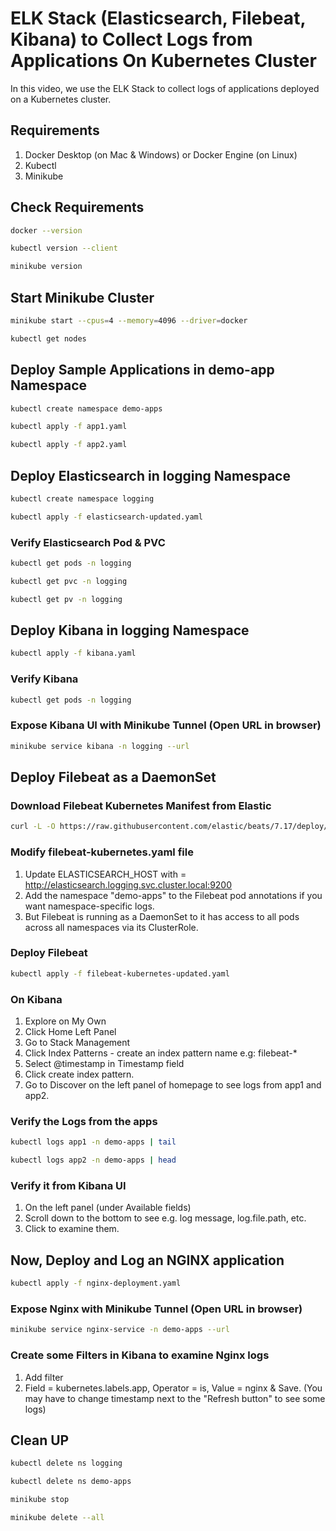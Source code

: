 # ELK Stack (Elasticsearch, Filebeat, Kibana) to Collect Logs from Applications On Kubernetes Cluster
In this video, we use the ELK Stack to collect logs of applications deployed on a Kubernetes cluster. 


## Requirements
1. Docker Desktop (on Mac & Windows) or Docker Engine (on Linux)
2. Kubectl
3. Minikube

## Check Requirements
```sh 
docker --version
```
```sh
kubectl version --client
```
```sh
minikube version
```

## Start Minikube Cluster
```sh
minikube start --cpus=4 --memory=4096 --driver=docker
```
```sh
kubectl get nodes
```

## Deploy Sample Applications in demo-app Namespace
```sh
kubectl create namespace demo-apps
```
```sh
kubectl apply -f app1.yaml
```
```sh
kubectl apply -f app2.yaml
```

## Deploy Elasticsearch in logging Namespace
```sh
kubectl create namespace logging
```
```sh
kubectl apply -f elasticsearch-updated.yaml
```

### Verify Elasticsearch Pod & PVC
```sh
kubectl get pods -n logging
```
```sh
kubectl get pvc -n logging
```
```sh
kubectl get pv -n logging
```

## Deploy Kibana in logging Namespace
```sh
kubectl apply -f kibana.yaml
```

### Verify Kibana 
```sh
kubectl get pods -n logging
```

### Expose Kibana UI with Minikube Tunnel (Open URL in browser)
```sh
minikube service kibana -n logging --url
```
 
## Deploy Filebeat as a DaemonSet
### Download Filebeat Kubernetes Manifest from Elastic
```sh
curl -L -O https://raw.githubusercontent.com/elastic/beats/7.17/deploy/kubernetes/filebeat-kubernetes.yaml
```

### Modify filebeat-kubernetes.yaml file 
1. Update ELASTICSEARCH_HOST with = http://elasticsearch.logging.svc.cluster.local:9200
2. Add the namespace "demo-apps" to the Filebeat pod annotations if you want namespace-specific logs.
3. But Filebeat is running as a DaemonSet to it has access to all pods across all namespaces via its ClusterRole.

### Deploy Filebeat
```sh
kubectl apply -f filebeat-kubernetes-updated.yaml
```

### On Kibana
1. Explore on My Own
2. Click Home Left Panel
3. Go to Stack Management
4. Click Index Patterns - create an index pattern name e.g: filebeat-*
5. Select @timestamp in Timestamp field
6. Click create index pattern.
7. Go to Discover on the left panel of homepage to see logs from app1 and app2.


### Verify the Logs from the apps
```sh
kubectl logs app1 -n demo-apps | tail
```
```sh
kubectl logs app2 -n demo-apps | head
```

### Verify it from Kibana UI
1. On the left panel (under Available fields)
2. Scroll down to the bottom to see e.g. log message, log.file.path, etc. 
3. Click to examine them.


## Now, Deploy and Log an NGINX application
```sh
kubectl apply -f nginx-deployment.yaml
```

### Expose Nginx with Minikube Tunnel (Open URL in browser)
```sh
minikube service nginx-service -n demo-apps --url
```

### Create some Filters in Kibana to examine Nginx logs
1. Add filter
2. Field = kubernetes.labels.app, Operator = is, Value = nginx & Save. (You may have to change timestamp next to the "Refresh button" to see some logs)



## Clean UP
```sh
kubectl delete ns logging
```
```sh
kubectl delete ns demo-apps
```
```sh
minikube stop
```
```sh
minikube delete --all
```
